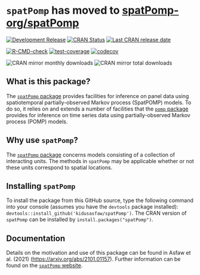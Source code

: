 # `spatPomp` has moved to [spatPomp-org/spatPomp](https://github.com/spatPomp-org/spatPomp/)

[![Development Release](https://img.shields.io/github/release/kidusasfaw/spatPomp.svg)](https://github.com/kidusasfaw/spatPomp/releases/latest)
[![CRAN Status](https://www.r-pkg.org/badges/version/spatPomp?color=blue)](https://cran.r-project.org/package=spatPomp)
[![Last CRAN release date](https://www.r-pkg.org/badges/last-release/spatPomp?color=blue)](https://cran.r-project.org/package=spatPomp)

[![R-CMD-check](https://github.com/kidusasfaw/spatPomp/actions/workflows/r-cmd-check.yml/badge.svg)](https://github.com/kidusasfaw/spatPomp/actions/workflows/r-cmd-check.yml)
[![test-coverage](https://github.com/kidusasfaw/spatPomp/actions/workflows/test-coverage.yml/badge.svg)](https://github.com/kidusasfaw/spatPomp/actions/workflows/test-coverage.yml)
[![codecov](https://codecov.io/github/kidusasfaw/spatPomp/graph/badge.svg?token=O97GJYUGNH)](https://codecov.io/github/kidusasfaw/spatPomp)

![CRAN mirror monthly downloads](https://cranlogs.r-pkg.org/badges/last-month/spatPomp?color=yellow)
![CRAN mirror total downloads](https://cranlogs.r-pkg.org/badges/grand-total/spatPomp?color=yellow)


## What is this package?
The [`spatPomp` package](https://kidusasfaw.github.io/spatPomp/) provides facilities for inference on panel data using spatiotemporal partially-observed Markov process (SpatPOMP) models.
To do so, it relies on and extends a number of facilities that the [`pomp` package](https://kingaa.github.io/pomp/) provides for inference on time series data using partially-observed Markov process (POMP) models.

## Why use `spatPomp`?
The [`spatPomp` package](https://kidusasfaw.github.io/spatPomp/) concerns models consisting of a collection of interacting units.
The methods in `spatPomp` may be applicable whether or not these units correspond to spatial locations.

## Installing `spatPomp`
To install the package from this GitHub source, type the following command into your console (assumes you have the `devtools` package installed):
`devtools::install_github('kidusasfaw/spatPomp')`.
The CRAN version of `spatPomp` can be installed by `install.packages("spatPomp")`.

## Documentation
Details on the motivation and use of this package can be found in Asfaw et al. (2021) (https://arxiv.org/abs/2101.01157).
Further information can be found on the [`spatPomp` website](https://kidusasfaw.github.io/spatPomp/).
